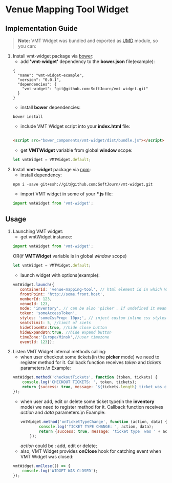 # Venue Mapping Tool Widget

## Implementation Guide
> **Note:** VMT Widget was bundled and exported as [UMD] module, so you can:

1. Install vmt-widget package via [bower]:
    - add __'vmt-widget'__ dependency to the **bower.json** file(example):
    ```
    {
      "name": "vmt-widget-example",
      "version": "0.0.1",
      "dependencies": {
        "vmt-widget": "git@github.com:SoftJourn/vmt-widget.git"
      }
    }

    ```
    - install __bower__ dependencies:
    ```
    bower install
	```
	- include VMT Widget script into your **index.html** file:
	```html
	    
    <script src="bower_components/vmt-widget/dist/bundle.js"></script>
    ```
    - get __VMTWidget__ variable from global __window__ scope:
    ```js
    let vmtWidget = VMTWidget.default;
    ```
2.  Install __vmt-widget__ package via [npm]:
    - install dependency:
    ```
    npm i -save git+ssh://git@github.com:SoftJourn/vmt-widget.git
    ```   
	- import VMT widget in some of your __*.js__ file:
	```js
	import vmtWidget from 'vmt-widget';
	```
	
## Usage
1. Launching VMT widget:
    - get vmtWidget instance:
    ```js
    import vmtWidget from 'vmt-widget';
    ```
    OR(if __VMTWidget__ variable is in global *window* scope)
    ```js
    let vmtWidget = VMTWidget.default;
    ```
    - launch widget with options(example):
    ```js
    vmtWidget.launch({
       containerId: 'venue-mapping-tool', // html element id in which VMT widget will be load
       frontPoint: 'http://some.front.host',
       memberId: 123,
       venueId: 123,
       mode: 'inventory', // can be also 'picker'. If undefined it means 'edit' mode
       token: 'someAccessToken',
       styles: 'someCssProp: 10px;', // inject custom inline css styles for iframe (optionally)
       seatslimit: 5, //limit of siets
       hideCloseBtn:true, //hide close button
       hideExpandBtn:true, //hide expand button
       timeZone:'Europe/Minsk',//user timezone
       eventId: 123});
    ```
2. Listen VMT Widget internal methods calling:
    - when user checkout some tickets(in the __picker__ mode) we need to register method for it. 
    Callback function receives *token* and *tickets* parameters.\n
    Example:
    ```js
    vmtWidget.method('checkoutTickets', function (token, tickets) {
        console.log('CHECKOUT TICKETS: ', token, tickets);
        return {success: true, message: `${tickets.length} ticket was checkout successfully!`};
    });
    ```
    - when user add, edit or delete some ticket type(in the __inventory__ mode) we need to register method for it. 
      Callback function receives *action* and *data* parameters.\n
        Example:
        ```js
        vmtWidget.method('onTicketTypeChange', function (action, data) {
                console.log('TICKET TYPE CHANGE: ', action, data);
                return {success: true, message: 'ticket type  was ' + action + ' successfully!'};
            });
        ```
        *action* could be : add, edit or delete;
    - also, VMT Widget provides __onClose__ hook for catching event when VMT Widget was closed:    
    ```js
    vmtWidget.onClose(() => {
        console.log('WIDGET WAS CLOSED');
    });
    ```


[bower]: <https://bower.io/>
[npm]: <https://www.npmjs.com/>
[UMD]: <https://github.com/umdjs/umd>
